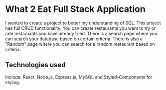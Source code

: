 # What 2 Eat Full Stack Application

I wanted to create a project to better my understanding of SQL. This project has full CRUD functionality. You can create restaurants you want to try or rate restaruants you have already tried. There is a search page where you can search your database based on certain criteria. There is also a "Random" page where you can search for a random restaurant based on criteria.

## Technologies used

Include: React, Node.js, Express.js, MySQL and Styled-Components for styling.

